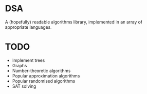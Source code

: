 # DSA

A (hopefully) readable algorithms library, implemented in an array of
appropriate languages.

# TODO

* Implement trees
* Graphs
* Number-theoretic algorithms
* Popular approximation algorithms
* Popular randomised algorithms
* SAT solving
